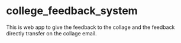 # college_feedback_system
This is web app to give the feedback to the collage and the feedback directly transfer on the collage email.
